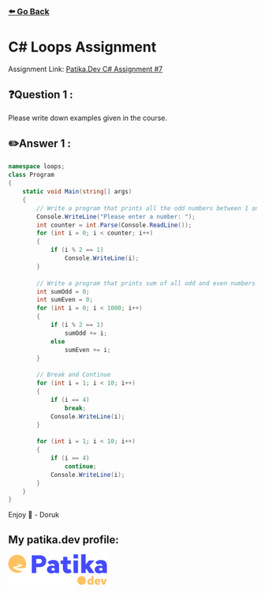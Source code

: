 ### [⬅️ Go Back](../../README.md)

# C# Loops Assignment

Assignment Link: [Patika.Dev C# Assignment #7](https://app.patika.dev/courses/csharp-101/1-for-dongusu-break-continue)

## ❓Question 1 :

Please write down examples given in the course.

## ✏️Answer 1 :

```c#
namespace loops;
class Program
{
    static void Main(string[] args)
    {
        // Write a program that prints all the odd numbers between 1 and 100, separated by a comma.
        Console.WriteLine("Please enter a number: ");
        int counter = int.Parse(Console.ReadLine());
        for (int i = 0; i < counter; i++)
        {
            if (i % 2 == 1)
                Console.WriteLine(i);
        }

        // Write a program that prints sum of all odd and even numbers between 1 and 1000, separated by a comma.
        int sumOdd = 0;
        int sumEven = 0;
        for (int i = 0; i < 1000; i++)
        {
            if (i % 2 == 1)
                sumOdd += i;
            else
                sumEven += i;
        }

        // Break and Continue
        for (int i = 1; i < 10; i++)
        {
            if (i == 4)
                break;
            Console.WriteLine(i);
        }

        for (int i = 1; i < 10; i++)
        {
            if (i == 4)
                continue;
            Console.WriteLine(i);
        }
    }
}
```

Enjoy 🚀 - Doruk

## My patika.dev profile:

<a href="https://app.patika.dev/kaolin"><img src="../../assets/newPatikaLogo.svg" width=200/></a>
